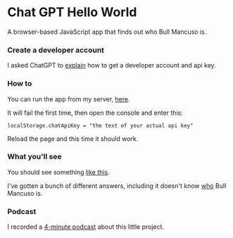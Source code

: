 # Chat GPT Hello World

A browser-based JavaScript app that finds out who Bull Mancuso is. 

### Create a developer account

I asked ChatGPT to <a href="https://chatgpt.com/share/3d14453c-8035-4ef9-ac47-5fda02f694bd">explain</a> how to get a developer account and api key. 

### How to

You can run the app from my server, <a href="http://scripting.com/code/chatgpthelloworld/index.html#">here</a>. 

It will fail the first time, then open the console and enter this:

`localStorage.chatApiKey = "the text of your actual api key"`

Reload the page and this time it should work.

### What you'll see

You should see something <a href="https://imgs.scripting.com/2024/08/09/whoIsBull.png">like this</a>. 

I've gotten a bunch of different answers, including it doesn't know <a href="https://www.google.com/search?q=site%3Ascripting.com+%22Bull+Mancuso%22">who</a> Bull Mancuso is. 

### Podcast

I recorded a <a href="https://shownotes.scripting.com/scripting/2024/08/09/myFirstChatgptApp.html">4-minute podcast</a> about this little project. 


